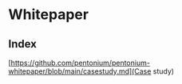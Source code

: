 # Whitepaper
## Index

[https://github.com/pentonium/pentonium-whitepaper/blob/main/casestudy.md](Case study)
